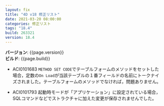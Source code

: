 ```yaml
---
layout: fix
title: "4D v18 修正リスト"
date: 2021-03-20 08:00:00
categories: 修正リスト
tags: "18.4"
build: 263321
version: 18.4
---
```


**バージョン**: {{page.version}}  
**ビルド**: {{page.build}}  

* ACI0101683 `METHOD SET CODE`でテーブルフォームのメソッドをセットした場合，定数の`On Load`が当該テーブルの１番フィールドの名前にトークナイズされました。テーブルフォームのメソッドでなければ，問題ありません。

* ACI0101793 起動時モードが「アプリケーション」に設定されている場合，SQLコマンドなどでストラクチャに加えた変更が保存されませんでした。
